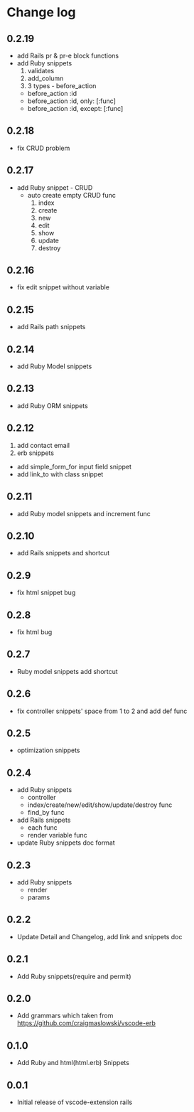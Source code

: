 # Change log
## 0.2.19
- add Rails pr & pr-e block functions
- add Ruby snippets
  1. validates
  2. add_column
  3. 3 types - before_action
    - before_action :id
    - before_action :id, only: [:func]
    - before_action :id, except: [:func]
## 0.2.18
- fix CRUD problem
## 0.2.17
- add Ruby snippet - CRUD
  - auto create empty CRUD func
    1. index
    2. create
    3. new
    4. edit
    5. show
    6. update
    7. destroy
## 0.2.16
- fix edit snippet without variable
## 0.2.15
- add Rails path snippets
## 0.2.14
- add Ruby Model snippets
## 0.2.13
- add Ruby ORM snippets
## 0.2.12
1. add contact email
2. erb snippets
  - add simple_form_for input field snippet
  - add link_to with class snippet
## 0.2.11
- add Ruby model snippets and increment func
## 0.2.10
- add Rails snippets and shortcut
## 0.2.9
- fix html snippet bug
## 0.2.8
- fix html bug
## 0.2.7
- Ruby model snippets add shortcut
## 0.2.6
- fix controller snippets' space from 1 to 2 and add def func
## 0.2.5
- optimization snippets
## 0.2.4
- add Ruby snippets
  - controller
  - index/create/new/edit/show/update/destroy func
  - find_by func
- add Rails snippets
  - each func
  - render variable func
- update Ruby snippets doc format

## 0.2.3
- add Ruby snippets
  - render
  - params
## 0.2.2
- Update Detail and Changelog, add link and snippets doc
## 0.2.1
- Add Ruby snippets(require and permit)
## 0.2.0
- Add grammars which taken from https://github.com/craigmaslowski/vscode-erb
## 0.1.0
- Add Ruby and html(html.erb) Snippets
## 0.0.1
- Initial release of vscode-extension rails